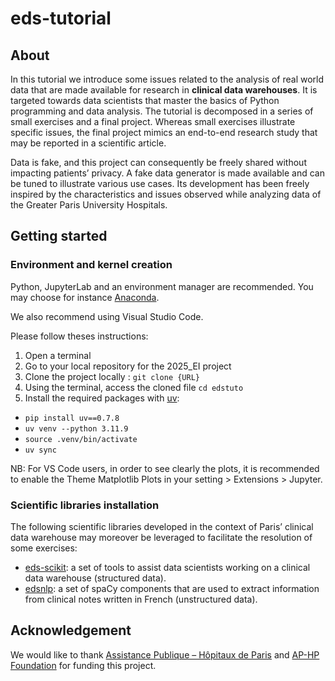 # eds-tutorial

## About

In this tutorial we introduce some issues related to the analysis of real world data that are made available for research in **clinical data warehouses**. It is targeted towards data scientists that master the basics of Python programming and data analysis. The tutorial is decomposed in a series of small exercises and a final project. Whereas small exercises illustrate specific issues, the final project mimics an end-to-end research study that may be reported in a scientific article.

Data is fake, and this project can consequently be freely shared without impacting patients’ privacy. A fake data generator is made available and can be tuned to illustrate various use cases. Its development has been freely inspired by the characteristics and issues observed while analyzing data of the Greater Paris University Hospitals.


## Getting started

### Environment and kernel creation

Python, JupyterLab and an environment manager are recommended. You may choose for instance [Anaconda](https://docs.anaconda.com/anaconda/install/index.html).

We also recommend using Visual Studio Code.

Please follow theses instructions:
1. Open a terminal 
2. Go to your local repository for the 2025_EI project
3. Clone the project locally :
`git clone {URL}`
4. Using the terminal, access the cloned file
`cd edstuto`
5. Install the required packages with [uv](https://docs.astral.sh/uv/):
- `pip install uv==0.7.8`
- `uv venv --python 3.11.9`
- `source .venv/bin/activate`
- `uv sync`

NB: For VS Code users, in order to see clearly the plots, it is recommended to enable the Theme Matplotlib Plots in your setting > Extensions > Jupyter.

### Scientific libraries installation

The following scientific libraries developed in the context of Paris’ clinical data warehouse may moreover be leveraged to facilitate the resolution of some exercises:
- [eds-scikit](https://pypi.org/project/eds-scikit/): a set of tools to assist data scientists working on a clinical data warehouse (structured data).
- [edsnlp](https://pypi.org/project/edsnlp/): a set of spaCy components that are used to extract information from clinical notes written in French (unstructured data).


## Acknowledgement

We would like to thank [Assistance Publique – Hôpitaux de Paris](https://www.aphp.fr/)
and [AP-HP Foundation](https://fondationrechercheaphp.fr/) for funding this project.
